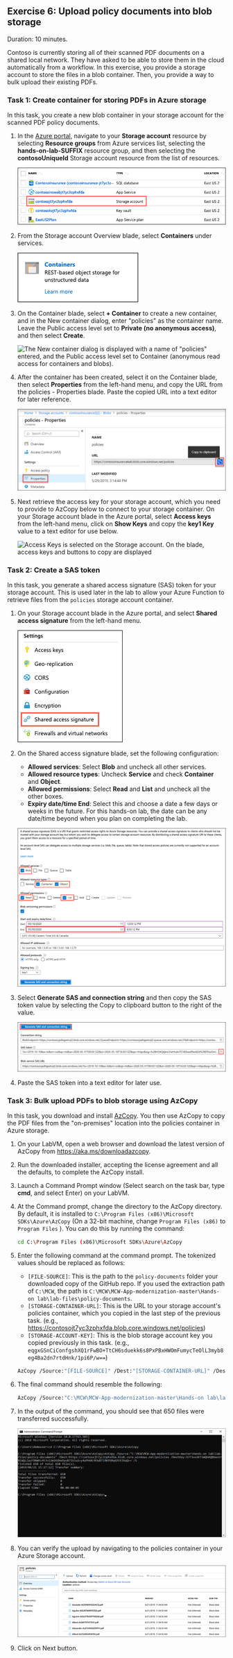 ## Exercise 6: Upload policy documents into blob storage

Duration: 10 minutes.

Contoso is currently storing all of their scanned PDF documents on a shared local network. They have asked to be able to store them in the cloud automatically from a workflow. In this exercise, you provide a storage account to store the files in a blob container. Then, you provide a way to bulk upload their existing PDFs.

### Task 1: Create container for storing PDFs in Azure storage

In this task, you create a new blob container in your storage account for the scanned PDF policy documents.

1. In the [Azure portal](https://portal.azure.com), navigate to your **Storage account** resource by selecting **Resource groups** from Azure services list, selecting the **hands-on-lab-SUFFIX** resource group, and then selecting the **contosoUniqueId** Storage account resource from the list of resources.

   ![The Storage Account resource is highlighted in the list of resources.](media/resource-group-resources-storage-account.png "Storage account")

2. From the Storage account Overview blade, select **Containers** under services.

   ![Containers is selected on the Overview blade of the Storage account.](media/storage-account-containers.png "Storage account")

3. On the Container blade, select **+ Container** to create a new container, and in the New container dialog, enter "policies" as the container name. Leave the Public access level set to **Private (no anonymous access)**, and then select **Create**.

   ![The New container dialog is displayed with a name of "policies" entered, and the Public access level set to Container (anonymous read access for containers and blobs).](https://github.com/CloudLabs-MCW/MCW-App-modernization/blob/fix/Hands-on%20lab/media/local/storageaccount.png?raw=true "Container")

4. After the container has been created, select it on the Container blade, then select **Properties** from the left-hand menu, and copy the URL from the policies - Properties blade. Paste the copied URL into a text editor for later reference.

   ![The policies container is selected, with the Properties blade selected, and the URL of the storage container highlighted.](media/e5-04.png "Container properties")

5. Next retrieve the access key for your storage account, which you need to provide to AzCopy below to connect to your storage container. On your Storage account blade in the Azure portal, select **Access keys** from the left-hand menu, click on **Show Keys** and copy the **key1 Key** value to a text editor for use below.

   ![Access Keys is selected on the Storage account. On the blade, access keys and buttons to copy are displayed](https://github.com/CloudLabs-MCW/MCW-App-modernization/blob/fix/Hands-on%20lab/media/local/storageaccount2.png?raw=true "Access Keys")

### Task 2: Create a SAS token

In this task, you generate a shared access signature (SAS) token for your storage account. This is used later in the lab to allow your Azure Function to retrieve files from the `policies` storage account container.

1. On your Storage account blade in the Azure portal, and select **Shared access signature** from the left-hand menu.

   ![The Shared access signature menu item is highlighted.](media/storage-shared-access-signature.png "Storage account")

2. On the Shared access signature blade, set the following configuration:

   - **Allowed services**: Select **Blob** and uncheck all other services.
   - **Allowed resource types**: Uncheck **Service** and check **Container** and **Object**.
   - **Allowed permissions**: Select **Read** and **List** and uncheck all the other boxes.
   - **Expiry date/time End**: Select this and choose a date a few days or weeks in the future. For this hands-on lab, the date can be any date/time beyond when you plan on completing the lab.

   ![The SAS token configuration settings specified above are entered into the Generate SAS form.](media/storage-sas-token-config.png "Shared access signature configuration")

3. Select **Generate SAS and connection string** and then copy the SAS token value by selecting the Copy to clipboard button to the right of the value.

   ![On the Share access signature blade, the Generate SAS and connection string button is highlighted, and the copy to clipboard button is highlighted to the right of the SAS token value.](media/storage-shared-access-signature-generate.png "Shared access signature")

4. Paste the SAS token into a text editor for later use.

### Task 3: Bulk upload PDFs to blob storage using AzCopy

In this task, you download and install [AzCopy](https://docs.microsoft.com/en-us/azure/storage/common/storage-use-azcopy). You then use AzCopy to copy the PDF files from the "on-premises" location into the policies container in Azure storage.

1. On your LabVM, open a web browser and download the latest version of AzCopy from <https://aka.ms/downloadazcopy>.

2. Run the downloaded installer, accepting the license agreement and all the defaults, to complete the AzCopy install.

3. Launch a Command Prompt window (Select search on the task bar, type **cmd**, and select Enter) on your LabVM.

4. At the Command prompt, change the directory to the AzCopy directory. By default, it is installed to `C:\Program Files (x86)\Microsoft SDKs\Azure\AzCopy` (On a 32-bit machine, change `Program Files (x86)` to `Program Files` ). You can do this by running the command:

   ```bash
   cd C:\Program Files (x86)\Microsoft SDKs\Azure\AzCopy
   ```

5. Enter the following command at the command prompt. The tokenized values should be replaced as follows:

   - `[FILE-SOURCE]`: This is the path to the `policy-documents` folder your downloaded copy of the GitHub repo. If you used the extraction path of `C:\MCW`, the path is `C:\MCW\MCW-App-modernization-master\Hands-on lab\lab-files\policy-documents`.
   - `[STORAGE-CONTAINER-URL]`: This is the URL to your storage account's policies container, which you copied in the last step of the previous task. (e.g., <https://contosojt7yc3zphxfda.blob.core.windows.net/policies>)
   - `[STORAGE-ACCOUNT-KEY]`: This is the blob storage account key you copied previously in this task. (e.g., `eqgxGSnCiConfgshXQ1rFwBO+TtCH6sduekk6s8PxPBxHWOmFumycTeOlL3myb8eg4Ba2dn7rtdHnk/1pi6P/w==`)

   ```bash
   AzCopy /Source:"[FILE-SOURCE]" /Dest:"[STORAGE-CONTAINER-URL]" /DestKey:"[STORAGE-ACCOUNT-KEY]" /S
   ```

6. The final command should resemble the following:

   ```bash
   AzCopy /Source:"C:\MCW\MCW-App-modernization-master\Hands-on lab\lab-files\policy-documents" /Dest:"https://contosojt7yc3zphxfda.blob.core.windows.net/policies" /DestKey:"XJT3us2KT1WQHAQBbeotrRCWQLZayFDNmhLHt3vl2miKOHeXasB7IUlw2+y4afH6R/03wbTiRK9SRqGXt9JVqQ==" /S
   ```

7. In the output of the command, you should see that 650 files were transferred successfully.

   ![The output of the AzCopy command is displayed.](media/e5-06.png "AzCopy output")

8. You can verify the upload by navigating to the policies container in your Azure Storage account.

   ![The policies Container with the Overview blade selected shows the list of uploaded files.](media/e5-07.png "Policies Container")

9. Click on Next button.


